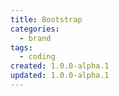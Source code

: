 ```yaml
---
title: Bootstrap
categories:
  - brand
tags:
  - coding
created: 1.0.0-alpha.1
updated: 1.0.0-alpha.1
---
```

